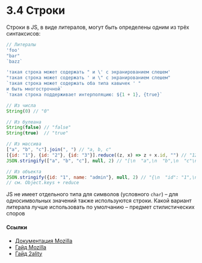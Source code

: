 # 3.4 Строки

Строки в JS, в виде литералов, могут быть определены одним из трёх синтаксисов:

```js
// Литералы
'foo'
"bar"
`bazz`

'такая строка может содержать " и \' с экранированием слешем'
"такая строка может содержать ' и \" с экранированием слешем"
`такая строка может содержать оба типа кавычек ' "
и быть многострочной`
`такая строка поддерживает интерполяцию: ${1 + 1}, {true}`

// Из числа
String(0) // "0"

// Из булеана
String(false) // "false"
String(true)  // "true"

// Из массива
["a", "b", "c"].join(", ") // "a, b, c"
[{id: "1"}, {id: "2"}, {id: "3"}].reduce((z, x) => z + x.id, "") // "123"
JSON.stringify(["a", "b", "c"], null, 2) // "[\n  "a",\n  "b",\n  "c"\n]"

// Из объекта
JSON.stringify({id: "1", name: "admin"}, null, 2) // "{\n  "id": "1",\n  "name": "admin"\n}"
// см. Object.keys + reduce
```

JS не имеет отдельного типа для символов (условного `char`) – для односимвольных значений также используются
строки. Какой вариант литерала лучше использовать по умолчанию – предмет стилистических споров

#### Ссылки

* [Документация Mozilla](https://developer.mozilla.org/en-US/docs/Web/JavaScript/Reference/Global_Objects/String)
* [Гайд Mozilla](https://developer.mozilla.org/en-US/docs/Web/JavaScript/Guide/Text_formatting)
* [Гайд 2ality](http://www.2ality.com/2015/01/es6-strings.html)
